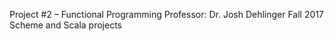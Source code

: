 Project #2 – Functional Programming
Professor: Dr. Josh Dehlinger
Fall 2017
Scheme and Scala projects
